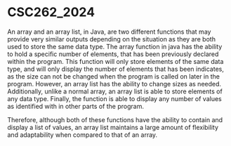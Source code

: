 # CSC262_2024
An array and an array list, in Java, are two different functions that may provide very similar outputs depending on the situation as they are both used to store the same data type. The array function in java has the ability to hold a specific number of elements, that has been previously declared within the program. This function will only store elements of the same data type, and will only display the number of elements that has been indicates, as the size can not be changed when the program is called on later in the program. However, an array list has the ability to change sizes as needed. Additionally, unlike a normal array, an array list is able to store elements of any data type. Finally, the function is able to display any number of values as identified with in other parts of the program.

Therefore, although both of these functions have the ability to contain and display a list of values, an array list maintains a large amount of flexibility and adaptability when compared to that of an array.
